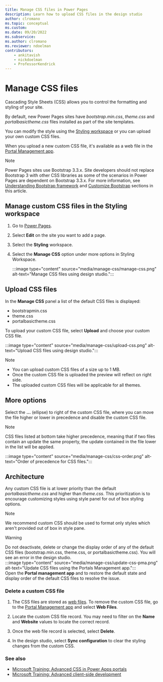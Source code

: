 ```yaml
---
title: Manage CSS files in Power Pages
description: Learn how to upload CSS files in the design studio
author: clromano
ms.topic: conceptual
ms.custom: 
ms.date: 09/20/2022
ms.subservice:
ms.author: clromano
ms.reviewer: ndoelman
contributors:
    - ankitavish
    - nickdoelman
    - ProfessorKendrick
---
```


# Manage CSS files

Cascading Style Sheets (CSS) allows you to control the formatting and styling of your site. 

By default, new Power Pages sites have *bootstrap.min.css*, *theme.css* and *portalbasictheme.css* files installed as part of the site templates. 

You can modify the style using the [Styling workspace](../getting-started/style-site.md) or you can upload your own custom CSS files. 

When you upload a new custom CSS file, it's available as a web file in the [Portal Management app](portal-management-app.md).

> [!NOTE]
> Power Pages sites use Bootstrap 3.3.x. Site developers should not replace Bootstrap 3 with other CSS libraries as some of the scenarios in Power Pages are dependent on Bootstrap 3.3.x. For more information, see [Understanding Bootstrap framework](#understanding-bootstrap-framework) and [Customize Bootstrap](#customize-bootstrap) sections in this article.

## Manage custom CSS files in the Styling workspace

1. Go to [Power Pages](https://make.powerpages.microsoft.com/).

1. Select **Edit** on the site you want to add a page.

1. Select the **Styling** workspace.

1. Select the **Manage CSS** option under more options in Styling Workspace. 

    :::image type="content" source="media/manage-css/manage-css.png" alt-text="Manage CSS files using design studio.":::

## Upload CSS files

In the **Manage CSS** panel a list of the default CSS files is displayed:

- bootstrapmin.css
- theme.css
- portalbasictheme.css

To upload your custom CSS file, select **Upload** and choose your custom CSS file.

:::image type="content" source="media/manage-css/upload-css.png" alt-text="Upload CSS files using design studio.":::

> [!NOTE]
> - You can upload custom CSS files of a size up to 1 MB.
> - Once the custom CSS file is uploaded the preview will reflect on right side.
> - The uploaded custom CSS files will be applicable for all themes.

## More options

Select the **...** (ellipse) to right of the custom CSS file, where you can move the file higher or lower in precedence and disable the custom CSS file.

> [!NOTE]
> CSS files listed at bottom take higher precedence, meaning that if two files contain an update the same property, the update contained in the file lower in the list will be applied.

:::image type="content" source="media/manage-css/css-order.png" alt-text="Order of precedence for CSS files.":::

## Architecture

Any custom CSS file is at lower priority than the default *portalbasictheme.css* and higher than *theme.css*. This prioritization is to encourage customizing styles using style panel for out of box styling options.

> [!NOTE]
> We recommend custom CSS should be used to format only styles which aren't provided out of box in style pane.

> [!WARNING]
> Do not deactivate, delete or change the display order of any of the default CSS files (bootstrap.min.css, theme.css, or portalbasictheme.css). You will see an error in the design studio.<br />
> :::image type="content" source="media/manage-css/update-css-pma.png" alt-text="Update CSS files using the Portals Management app."::: <br />
> Open the **Portal management app** and to restore the default state and display order of the default CSS files to resolve the issue.

### Delete a custom CSS file

1. The CSS files are stored as [web files](advanced-config.md#web-files). To remove the custom CSS file, go to the [Portal Management app](portal-management-app.md) and select **Web Files**. 

1. Locate the custom CSS file record. You may need to filter on the **Name** and **Website** values to locate the correct record.

1. Once the web file record is selected, select **Delete**.

1. In the design studio, select **Sync configuration** to clear the styling changes from the custom CSS.

### See also

- [Microsoft Training: Advanced CSS in Power Apps portals](/learn/modules/extend-power-app-portals/4-portal-css)
- [Microsoft Training: Advanced client-side development](/learn/modules/extend-power-app-portals/5-advanced-portal-development)
